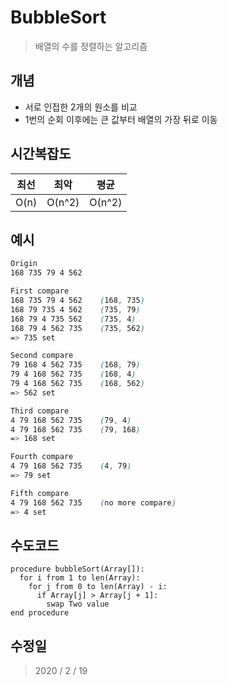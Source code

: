 # BubbleSort
  > 배열의 수를 정렬하는 알고리즘

## 개념
  * 서로 인접한 2개의 원소를 비교
  * 1번의 순회 이후에는 큰 값부터 배열의 가장 뒤로 이동
## 시간복잡도
  |최선|최악|평균|
  |:-:|:-:|:-:|
  |O(n)|O(n^2)|O(n^2)|
## 예시
  ```css
  Origin
  168 735 79 4 562

  First compare
  168 735 79 4 562    (168, 735)
  168 79 735 4 562    (735, 79)
  168 79 4 735 562    (735, 4)
  168 79 4 562 735    (735, 562)
  => 735 set

  Second compare
  79 168 4 562 735    (168, 79)
  79 4 168 562 735    (168, 4)
  79 4 168 562 735    (168, 562)
  => 562 set

  Third compare
  4 79 168 562 735    (79, 4)
  4 79 168 562 735    (79, 168)
  => 168 set

  Fourth compare
  4 79 168 562 735    (4, 79)
  => 79 set

  Fifth compare
  4 79 168 562 735    (no more compare)
  => 4 set
  ```
## 수도코드
  ```
  procedure bubbleSort(Array[]):
    for i from 1 to len(Array):
      for j from 0 to len(Array) - i:
        if Array[j] > Array[j + 1]:
          swap Two value
  end procedure
  ```
  
## 수정일
  > 2020 / 2 / 19